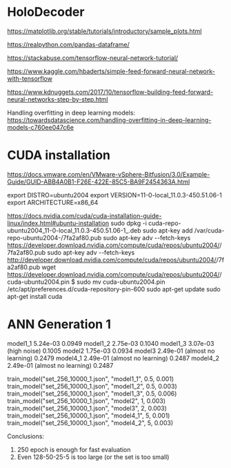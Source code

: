 # HoloDecoder

https://matplotlib.org/stable/tutorials/introductory/sample_plots.html

https://realpython.com/pandas-dataframe/

https://stackabuse.com/tensorflow-neural-network-tutorial/

https://www.kaggle.com/hbaderts/simple-feed-forward-neural-network-with-tensorflow

https://www.kdnuggets.com/2017/10/tensorflow-building-feed-forward-neural-networks-step-by-step.html

Handling overfitting in deep learning models:
https://towardsdatascience.com/handling-overfitting-in-deep-learning-models-c760ee047c6e

# CUDA installation

https://docs.vmware.com/en/VMware-vSphere-Bitfusion/3.0/Example-Guide/GUID-ABB4A0B1-F26E-422E-85C5-BA9F2454363A.html

export DISTRO=ubuntu2004
export VERSION=11-0-local_11.0.3-450.51.06-1
export ARCHITECTURE=x86_64

https://docs.nvidia.com/cuda/cuda-installation-guide-linux/index.html#ubuntu-installation
sudo dpkg -i cuda-repo-ubuntu2004_11-0-local_11.0.3-450.51.06-1_<architecture>.deb
sudo apt-key add /var/cuda-repo-ubuntu2004-<version>/7fa2af80.pub
sudo apt-key adv --fetch-keys https://developer.download.nvidia.com/compute/cuda/repos/ubuntu2004/<architecture>/7fa2af80.pub
sudo apt-key adv --fetch-keys http://developer.download.nvidia.com/compute/cuda/repos/ubuntu2004/<architecture>/7fa2af80.pub
wget https://developer.download.nvidia.com/compute/cuda/repos/ubuntu2004/<architecture>/cuda-ubuntu2004.pin
$ sudo mv cuda-ubuntu2004.pin /etc/apt/preferences.d/cuda-repository-pin-600
sudo apt-get update
sudo apt-get install cuda

# ANN Generation 1

model1_1    5.24e-03                        0.0949
model1_2    2.75e-03                        0.1040
model1_3    3.07e-03 (high noise)           0.1005
model2      1.75e-03                        0.0934
model3      2.49e-01 (almost no learning)   0.2479
model4_1    2.49e-01 (almost no learning)   0.2487
model4_2    2.49e-01 (almost no learning)   0.2487

train_model("set_256_10000_1.json", "model1_1", 0.5, 0.001)
train_model("set_256_10000_1.json", "model1_2", 0.5, 0.003)
train_model("set_256_10000_1.json", "model1_3", 0.5, 0.006)
train_model("set_256_10000_1.json", "model2", 1, 0.003) 
train_model("set_256_10000_1.json", "model3", 2, 0.003) 
train_model("set_256_10000_1.json", "model4_1", 5, 0.001)
train_model("set_256_10000_1.json", "model4_2", 5, 0.003)

Conclusions:
1) 250 epoch is enough for fast evaluation
2) Even 128-50-25-5 is too large (or the set is too small)